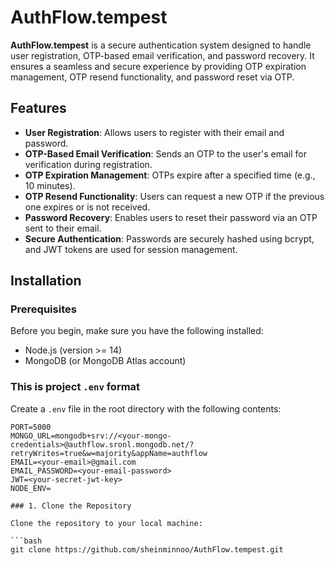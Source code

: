 # AuthFlow.tempest

**AuthFlow.tempest** is a secure authentication system designed to handle user registration, OTP-based email verification, and password recovery. It ensures a seamless and secure experience by providing OTP expiration management, OTP resend functionality, and password reset via OTP.

## Features

- **User Registration**: Allows users to register with their email and password.
- **OTP-Based Email Verification**: Sends an OTP to the user's email for verification during registration.
- **OTP Expiration Management**: OTPs expire after a specified time (e.g., 10 minutes).
- **OTP Resend Functionality**: Users can request a new OTP if the previous one expires or is not received.
- **Password Recovery**: Enables users to reset their password via an OTP sent to their email.
- **Secure Authentication**: Passwords are securely hashed using bcrypt, and JWT tokens are used for session management.

## Installation

### Prerequisites

Before you begin, make sure you have the following installed:

- Node.js (version >= 14)
- MongoDB (or MongoDB Atlas account)

### This is project `.env` format

Create a `.env` file in the root directory with the following contents:

```env
PORT=5000
MONGO_URL=mongodb+srv://<your-mongo-credentials>@authflow.sronl.mongodb.net/?retryWrites=true&w=majority&appName=authflow
EMAIL=<your-email>@gmail.com
EMAIL_PASSWORD=<your-email-password>
JWT=<your-secret-jwt-key>
NODE_ENV=

### 1. Clone the Repository

Clone the repository to your local machine:

```bash
git clone https://github.com/sheinminnoo/AuthFlow.tempest.git



